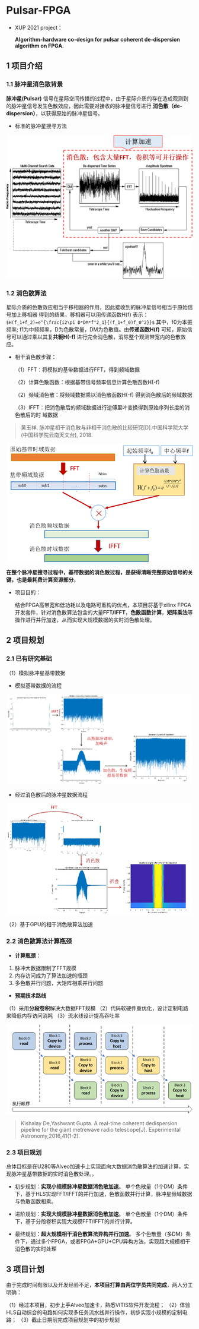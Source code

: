 # Pulsar-FPGA

- XUP 2021 project：

  **Algorithm-hardware co-design for pulsar coherent de-dispersion algorithm on FPGA.**

## 1 项目介绍

### 1.1 脉冲星消色散背景

**脉冲星(Pulsar)** 信号在星际空间传播的过程中，由于星际介质的存在造成观测到的脉冲星信号发生色散效应，因此需要对接收的脉冲星信号进行 **消色散（de-dispersion）**，以获得原始的脉冲星信号。

- 标准的脉冲星搜寻方法

![标准的脉冲星搜寻方法](https://github.com/kongxiangcong/Pulsar-FPGA/blob/main/pic/pulsar_detect_flow.png)

### 1.2 消色散算法

星际介质的色散效应相当于移相器的作用，因此接收到的脉冲星信号相当于原始信号加上移相器
得到的结果，移相器可以用传递函数H(f) 表示：
`$H(f_1+f_2)=e^{\frac{i2\pi D*DM*f^2_1}{(f_1+f_0)f_0^2}}$`
其中，f0为本振频率; f1为中频频率，D为色散常量，DM为色散值。由**传递函数H(f)** 可知，原始信号可以通过乘以其复**共轭H(-f)** 进行完全消色散，消除整个观测带宽内的色散效应。

- 相干消色散步骤：

  （1）FFT：将模拟的基带数据进行FFT，得到频域数据

  （2）计算色散函数：根据基带信号频率信息计算色散函数H(-f)

  （2）频域消色散：将频域数据乘以消色散函数H(-f) 得到消色散后的频域数据

  （3）IFFT：把消色散后的频域数据进行逆傅里叶变换得到原始序列长度的消色散后的时
  域数据

> 黄玉祥. 脉冲星相干消色散与非相干消色散的比较研究[D].中国科学院大学(中国科学院云南天文台), 2018.

![消色散算法流程](https://github.com/kongxiangcong/Pulsar-FPGA/blob/main/pic/algorithm_flow.png)

**在整个脉冲星搜寻过程中，基带数据的消色散过程，是获得清晰完整原始信号的关键，也是最耗费计算资源部分**。

- 项目目的：

  结合FPGA高带宽和低功耗以及电路可重构的优点，本项目将基于xilinx FPGA开发套件，针对消色散算法包含的大量**FFT/IFFT**，**色散函数计算**，**矩阵乘法**等操作进行并行加速，从而实现大规模数据的实时消色散处理。

## 2 项目规划

### 2.1 已有研究基础

（1）模拟脉冲星基带数据

- 模拟基带数据的流程

![模拟脉冲星](https://github.com/kongxiangcong/Pulsar-FPGA/blob/main/pic/create_data.png)

- 经过消色散后的脉冲星数据流程

![模拟消色散](https://github.com/kongxiangcong/Pulsar-FPGA/blob/main/pic/dedisperate_data.png)

（2）基于GPU的相干消色散算法加速

### 2.2 消色散算法计算瓶颈

- **计算瓶颈**：

1. 脉冲大数据限制了FFT规模
2. 内存访问成为了算法加速的瓶颈
3. 多色散并行问题，大矩阵相乘并行问题

- **预期技术路线**

（1）采用**分段卷积**解决大数据FFT规模
（2）代码软硬件重优化，设计定制电路来降低内存访问消耗
（3）流水线设计提高吞吐率

![流水线](https://github.com/kongxiangcong/Pulsar-FPGA/blob/main/pic/pipeline.png)

> Kishalay De,Yashwant Gupta. A real-time coherent dedispersion pipeline for the giant metrewave radio telescope[J]. Experimental Astronomy,2016,41(1-2).

### 2.3 项目规划

总体目标是在U280等Alveo加速卡上实现面向大数据消色散算法的加速计算，实现脉冲星基带数据的实时消色散处理。。

- 初步规划：**实现小规模脉冲星数据消色散加速**。
  单个色散量（1个DM）条件下，基于HLS实现FFT/IFFT的并行加速，色散函数并行计算，脉冲星频域数据与色散函数相乘。

- 进阶规划：**实现大规模脉冲星数据消色散加速**。
  单个色散量（1个DM）条件下，基于分段卷积实现大规模FFT/IFFT的并行计算。

- 最终规划：**超大规模相干消色散算法异构并行加速**。
  多个色散量（多DM）条件下，通过多个FPGA，或者FPGA+GPU+CPU异构方法，实现超大规模相干消色散的实时处理

## 3 项目计划

由于完成时间有限以及开发经验不足，**本项目打算由两位学员共同完成**，两人分工明确：

（1）经过本项目，初步上手Alveo加速卡，熟悉VITIS软件开发流程；
（2）体验HLS自动综合的电路如何实现多任务流水线并行操作，初步实现小规模的定制电路；
（3）截止日期前完成项目规划中的初步规划
